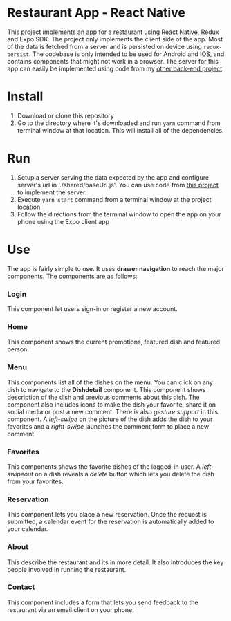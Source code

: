 # Restaurant App - React Native
This project implements an app for a restaurant using React Native, Redux and Expo SDK. The project only implements the client side of the app. Most of the data is fetched from a server and is persisted on device using `redux-persist`. The codebase is only intended to be used for Android and IOS, and contains components that might not work in a browser.
The server for this app can easily be implemented using code from my [other back-end project](https://github.com/sukhrajklair/restaurant-website-backend-express-mongoDB). 

# Install
1. Download or clone this repository
2. Go to the directory where it's downloaded and run `yarn` command from terminal window at that location. This will install all of the dependencies.

# Run
1. Setup a server serving the data expected by the app and configure server's url in './shared/baseUrl.js'. You can use code from [this project](https://github.com/sukhrajklair/restaurant-website-backend-express-mongoDB) to implement the server. 
2. Execute `yarn start` command from a terminal window at the project location
3. Follow the directions from the terminal window to open the app on your phone using the Expo client app

# Use
The app is fairly simple to use. It uses **drawer navigation** to reach the major components. The components are as follows:

### Login
This component let users sign-in or register a new account.

### Home
This component shows the current promotions, featured dish and featured person.

### Menu
This components list all of the dishes on the menu. You can click on any dish to navigate to the **Dishdetail** component. This component shows description of the dish and previous comments about this dish. The component also includes icons to make the dish your favorite, share it on social media or post a new comment. There is also *gesture support* in this component. A *left-swipe* on the picture of the dish adds the dish to your favorites and a *right-swipe* launches the comment form to place a new comment.

### Favorites
This components shows the favorite dishes of the logged-in user. A *left-swipeout* on a dish reveals a *delete* button which lets you delete the dish from your favorites.

### Reservation
This component lets you place a new reservation. Once the request is submitted, a calendar event for the reservation is automatically added to your calendar.

### About 
This describe the restaurant and its in more detail. It also introduces the key people involved in running the restaurant.

### Contact
This component includes a form that lets you send feedback to the restaurant via an email client on your phone. 